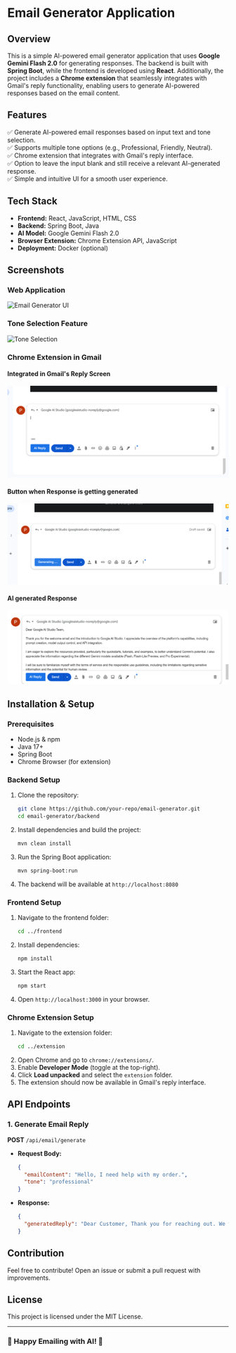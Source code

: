 # Email Generator Application

## Overview
This is a simple AI-powered email generator application that uses **Google Gemini Flash 2.0** for generating responses. The backend is built with **Spring Boot**, while the frontend is developed using **React**. Additionally, the project includes a **Chrome extension** that seamlessly integrates with Gmail's reply functionality, enabling users to generate AI-powered responses based on the email content.

## Features
✅ Generate AI-powered email responses based on input text and tone selection.  
✅ Supports multiple tone options (e.g., Professional, Friendly, Neutral).  
✅ Chrome extension that integrates with Gmail's reply interface.  
✅ Option to leave the input blank and still receive a relevant AI-generated response.  
✅ Simple and intuitive UI for a smooth user experience.  

## Tech Stack
- **Frontend:** React, JavaScript, HTML, CSS
- **Backend:** Spring Boot, Java
- **AI Model:** Google Gemini Flash 2.0
- **Browser Extension:** Chrome Extension API, JavaScript
- **Deployment:** Docker (optional)

## Screenshots
### Web Application
![Email Generator UI](https://github.com/user-attachments/assets/c8b9c901-5574-4ab3-b9e9-28787076f601)

### Tone Selection Feature
![Tone Selection](https://github.com/user-attachments/assets/f37b925f-49ab-46f0-b283-553009650f83)

### Chrome Extension in Gmail
#### Integrated in Gmail's Reply Screen
![Gmail Reply Extension](img.png)
#### Button when Response is getting generated
![AI Reply in Gmail](img_2.png)
#### AI generated Response
![Tone Selection in Gmail](img_1.png)

## Installation & Setup
### Prerequisites
- Node.js & npm
- Java 17+
- Spring Boot
- Chrome Browser (for extension)

### Backend Setup
1. Clone the repository:
   ```sh
   git clone https://github.com/your-repo/email-generator.git
   cd email-generator/backend
   ```
2. Install dependencies and build the project:
   ```sh
   mvn clean install
   ```
3. Run the Spring Boot application:
   ```sh
   mvn spring-boot:run
   ```
4. The backend will be available at `http://localhost:8080`

### Frontend Setup
1. Navigate to the frontend folder:
   ```sh
   cd ../frontend
   ```
2. Install dependencies:
   ```sh
   npm install
   ```
3. Start the React app:
   ```sh
   npm start
   ```
4. Open `http://localhost:3000` in your browser.

### Chrome Extension Setup
1. Navigate to the extension folder:
   ```sh
   cd ../extension
   ```
2. Open Chrome and go to `chrome://extensions/`.
3. Enable **Developer Mode** (toggle at the top-right).
4. Click **Load unpacked** and select the `extension` folder.
5. The extension should now be available in Gmail's reply interface.

## API Endpoints
### 1. Generate Email Reply
**POST** `/api/email/generate`
- **Request Body:**
  ```json
  {
    "emailContent": "Hello, I need help with my order.",
    "tone": "professional"
  }
  ```
- **Response:**
  ```json
  {
    "generatedReply": "Dear Customer, Thank you for reaching out. We will assist you with your order shortly."
  }
  ```

## Contribution
Feel free to contribute! Open an issue or submit a pull request with improvements.

## License
This project is licensed under the MIT License.

---
### 🚀 Happy Emailing with AI! 🚀




